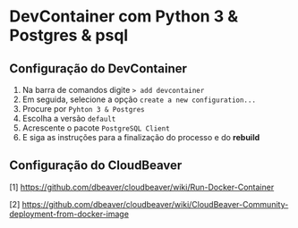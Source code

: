 # DevContainer com Python 3 & Postgres & psql

## Configuração do DevContainer
1. Na barra de comandos digite `> add devcontainer`
1. Em seguida, selecione a opção `create a new configuration...`
1. Procure por `Pyhton 3 & Postgres`
1. Escolha a versão `default`
1. Acrescente o pacote `PostgreSQL Client`
1. E siga as instruções para a finalização do processo e do **rebuild**

## Configuração do CloudBeaver
[1] https://github.com/dbeaver/cloudbeaver/wiki/Run-Docker-Container

[2] https://github.com/dbeaver/cloudbeaver/wiki/CloudBeaver-Community-deployment-from-docker-image
